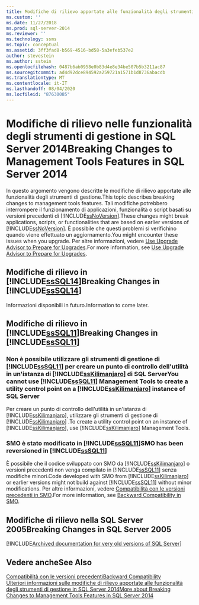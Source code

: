 ```yaml
---
title: Modifiche di rilievo apportate alle funzionalità degli strumenti di gestione in SQL Server 2014 | Microsoft Docs
ms.custom: ''
ms.date: 11/27/2018
ms.prod: sql-server-2014
ms.reviewer: ''
ms.technology: ssms
ms.topic: conceptual
ms.assetid: 3ff3fad8-b569-4516-bd58-5a3efeb537e2
author: stevestein
ms.author: sstein
ms.openlocfilehash: 0487b6ab0958e0b83d4e8e34be507b5b3211ac87
ms.sourcegitcommit: ad4d92dce894592a259721a1571b1d8736abacdb
ms.translationtype: MT
ms.contentlocale: it-IT
ms.lasthandoff: 08/04/2020
ms.locfileid: "87630085"
---
```

# <a name="breaking-changes-to-management-tools-features-in-sql-server-2014"></a><span data-ttu-id="5811f-102">Modifiche di rilievo nelle funzionalità degli strumenti di gestione in SQL Server 2014</span><span class="sxs-lookup"><span data-stu-id="5811f-102">Breaking Changes to Management Tools Features in SQL Server 2014</span></span>
  <span data-ttu-id="5811f-103">In questo argomento vengono descritte le modifiche di rilievo apportate alle funzionalità degli strumenti di gestione.</span><span class="sxs-lookup"><span data-stu-id="5811f-103">This topic describes breaking changes to management tools features.</span></span> <span data-ttu-id="5811f-104">Tali modifiche potrebbero interrompere il funzionamento di applicazioni, funzionalità o script basati su versioni precedenti di [!INCLUDE[ssNoVersion](../includes/ssnoversion-md.md)].</span><span class="sxs-lookup"><span data-stu-id="5811f-104">These changes might break applications, scripts, or functionalities that are based on earlier versions of [!INCLUDE[ssNoVersion](../includes/ssnoversion-md.md)].</span></span> <span data-ttu-id="5811f-105">È possibile che questi problemi si verifichino quando viene effettuato un aggiornamento.</span><span class="sxs-lookup"><span data-stu-id="5811f-105">You might encounter these issues when you upgrade.</span></span> <span data-ttu-id="5811f-106">Per altre informazioni, vedere [Use Upgrade Advisor to Prepare for Upgrades](../../2014/sql-server/install/use-upgrade-advisor-to-prepare-for-upgrades.md).</span><span class="sxs-lookup"><span data-stu-id="5811f-106">For more information, see [Use Upgrade Advisor to Prepare for Upgrades](../../2014/sql-server/install/use-upgrade-advisor-to-prepare-for-upgrades.md).</span></span>  
  
## <a name="breaking-changes-in-sssql14"></a><span data-ttu-id="5811f-107">Modifiche di rilievo in [!INCLUDE[ssSQL14](../includes/sssql14-md.md)]</span><span class="sxs-lookup"><span data-stu-id="5811f-107">Breaking Changes in [!INCLUDE[ssSQL14](../includes/sssql14-md.md)]</span></span>  
 <span data-ttu-id="5811f-108">Informazioni disponibili in futuro.</span><span class="sxs-lookup"><span data-stu-id="5811f-108">Information to come later.</span></span>  
  
## <a name="breaking-changes-in-sssql11"></a><span data-ttu-id="5811f-109">Modifiche di rilievo in [!INCLUDE[ssSQL11](../includes/sssql11-md.md)]</span><span class="sxs-lookup"><span data-stu-id="5811f-109">Breaking Changes in [!INCLUDE[ssSQL11](../includes/sssql11-md.md)]</span></span>  
  
### <a name="you-cannot-use-sssql11-management-tools-to-create-a-utility-control-point-on-a-sskilimanjaro-instance-of-sql-server"></a><span data-ttu-id="5811f-110">Non è possibile utilizzare gli strumenti di gestione di [!INCLUDE[ssSQL11](../includes/sssql11-md.md)] per creare un punto di controllo dell'utilità in un'istanza di [!INCLUDE[ssKilimanjaro](../includes/sskilimanjaro-md.md)] di SQL Server</span><span class="sxs-lookup"><span data-stu-id="5811f-110">You cannot use [!INCLUDE[ssSQL11](../includes/sssql11-md.md)] Management Tools to create a utility control point on a [!INCLUDE[ssKilimanjaro](../includes/sskilimanjaro-md.md)] instance of SQL Server</span></span>  
 <span data-ttu-id="5811f-111">Per creare un punto di controllo dell'utilità in un'istanza di [!INCLUDE[ssKilimanjaro](../includes/sskilimanjaro-md.md)], utilizzare gli strumenti di gestione di [!INCLUDE[ssKilimanjaro](../includes/sskilimanjaro-md.md)] .</span><span class="sxs-lookup"><span data-stu-id="5811f-111">To create a utility control point on an instance of [!INCLUDE[ssKilimanjaro](../includes/sskilimanjaro-md.md)], use [!INCLUDE[ssKilimanjaro](../includes/sskilimanjaro-md.md)] Management Tools.</span></span>  
  
### <a name="smo-has-been-reversioned-in-sssql11"></a><span data-ttu-id="5811f-112">SMO è stato modificato in [!INCLUDE[ssSQL11](../includes/sssql11-md.md)]</span><span class="sxs-lookup"><span data-stu-id="5811f-112">SMO has been reversioned in [!INCLUDE[ssSQL11](../includes/sssql11-md.md)]</span></span>  
 <span data-ttu-id="5811f-113">È possibile che il codice sviluppato con SMO da [!INCLUDE[ssKilimanjaro](../includes/sskilimanjaro-md.md)] o versioni precedenti non venga compilato in [!INCLUDE[ssSQL11](../includes/sssql11-md.md)] senza modifiche minori.</span><span class="sxs-lookup"><span data-stu-id="5811f-113">Code developed with SMO from [!INCLUDE[ssKilimanjaro](../includes/sskilimanjaro-md.md)] or earlier versions might not build against [!INCLUDE[ssSQL11](../includes/sssql11-md.md)] without minor modifications.</span></span> <span data-ttu-id="5811f-114">Per altre informazioni, vedere [Compatibilità con le versioni precedenti in SMO](../relational-databases/server-management-objects-smo/backward-compatibility-in-smo.md).</span><span class="sxs-lookup"><span data-stu-id="5811f-114">For more information, see [Backward Compatibility in SMO](../relational-databases/server-management-objects-smo/backward-compatibility-in-smo.md).</span></span>  

## <a name="breaking-changes-in-sql-server-2005"></a><a name="previous-versions"></a><span data-ttu-id="5811f-115">Modifiche di rilievo nella SQL Server 2005</span><span class="sxs-lookup"><span data-stu-id="5811f-115">Breaking Changes in SQL Server 2005</span></span>  

[!INCLUDE[Archived documentation for very old versions of SQL Server](../includes/paragraph-content/previous-versions-archive-documentation-sql-server.md)]

## <a name="see-also"></a><span data-ttu-id="5811f-116">Vedere anche</span><span class="sxs-lookup"><span data-stu-id="5811f-116">See Also</span></span>  
 [<span data-ttu-id="5811f-117">Compatibilità con le versioni precedenti</span><span class="sxs-lookup"><span data-stu-id="5811f-117">Backward Compatibility</span></span>](../../2014/getting-started/backward-compatibility.md)  
 [<span data-ttu-id="5811f-118">Ulteriori informazioni sulle modifiche di rilievo apportate alle funzionalità degli strumenti di gestione in SQL Server 2014</span><span class="sxs-lookup"><span data-stu-id="5811f-118">More about Breaking Changes to Management Tools Features in SQL Server 2014</span></span>](breaking-changes-to-database-engine-features-in-sql-server-2016.md?view=sql-server-2014)  
  
  
